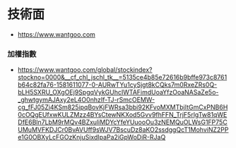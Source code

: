 # 技術面

- https://www.wantgoo.com


### 加權指數

- https://www.wantgoo.com/global/stockindex?stockno=0000&__cf_chl_jschl_tk__=5135ce4b85e72616b9bffe973c8761b64c82fa76-1581611077-0-AURwTYu1cySjgt8kCQks7m0RxeZRs0Q-bLH5SXRU_OXgOEj9SpgqVykGUhcIWTAFimdUoaYfzOoaNASaZe5o-_ghwtgymAJAxy2eL4O0nhzIf-TJ-rSmcOEMW-cg_fFJ05Zi4KSm825ipqBovKjFWRsa3bbi92KFvoMXMTbjItGmCxPNB6H0cOQgEUfxwKULZMzz4BYsCtewNKXod5Gvv9fhFFN_TrjF5rlgTw81qWEDfE6Bln7LbM9rMQv4BZxuliMDYcYfeYUuooOu3zNEMQuOLWsG1FP75CUMuMVFKDJCr0BvAVUff9sWJV7BscuDz8aKO2ssdggQcT1MohviNZ2PPe1G0OBXyLcFGOzKnjuSixdIpaPa2iGpWoDiR-RJaQ